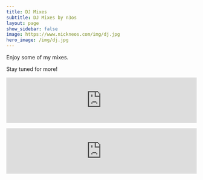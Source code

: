 ```yaml
---
title: DJ Mixes
subtitle: DJ Mixes by n3os
layout: page
show_sidebar: false
image: https://www.nickneos.com/img/dj.jpg
hero_image: /img/dj.jpg
---
```


Enjoy some of my mixes. 

Stay tuned for more!

<p><iframe width="100%" height="120" src="https://www.mixcloud.com/widget/iframe/?hide_cover=1&light=1&feed=%2Fn3os%2Ftbt-trance-classics-1-hour-mix%2F" frameborder="0" ></iframe></p>

<p><iframe width="100%" height="120" src="https://www.mixcloud.com/widget/iframe/?hide_cover=1&light=1&feed=%2Fn3os%2Fvocal-house-classics-1-hour-mix%2F" frameborder="0" ></iframe></P>
